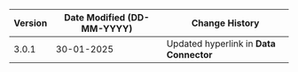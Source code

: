 | **Version** | **Date Modified (DD-MM-YYYY)** | **Change History**                          |
|-------------|--------------------------------|---------------------------------------------|
| 3.0.1       | 30-01-2025                     | Updated hyperlink in **Data Connector**     |